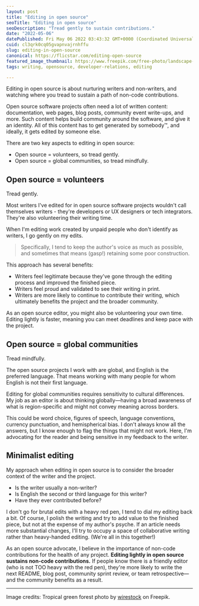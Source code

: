 ```yaml
---
layout: post
title: "Editing in open source"
seoTitle: "Editing in open source"
seoDescription: "Tread gently to sustain contributions."
date: "2022-05-06"
datePublished: Fri May 06 2022 03:43:32 GMT+0000 (Coordinated Universal Time)
cuid: cl3qrk0cq05gvapnvajrnhffu
slug: editing-in-open-source
canonical: https://flicstar.com/editing-open-source
featured_image_thumbnail: https://www.freepik.com/free-photo/landscape-tropical-green-forest_13291234.htm
tags: writing, opensource, developer-relations, editing

---
```


Editing in open source is about nurturing writers and non-writers, and watching where you tread to sustain a path of non-code contributions.

Open source software projects often need a lot of written content: documentation, web pages, blog posts, community event write-ups, and more. Such content helps build community around the software, and give it an identity. All of this content has to get generated by somebody™, and ideally, it gets edited by someone else.

There are two key aspects to editing in open source:
* Open source = volunteers, so tread gently.
* Open source = global communities, so tread mindfully.

## Open source = volunteers

Tread gently.  

Most writers I've edited for in open source software projects wouldn't call themselves writers - they're developers or UX designers or tech integrators. They're also volunteering their writing time.

When I'm editing work created by unpaid people who don't identify as writers, I go gently on my edits. 

> Specifically, I tend to keep the author's voice as much as possible, and sometimes that means (gasp!) retaining some poor construction. 

This approach has several benefits:

* Writers feel legitimate because they've gone through the editing process and improved the finished piece.
* Writers feel proud and validated to see their writing in print.
* Writers are more likely to continue to contribute their writing, which ultimately benefits the project and the broader community.

As an open source editor, you might also be volunteering your own time. Editing lightly is faster, meaning you can meet deadlines and keep pace with the project. 


## Open source = global communities

Tread mindfully. 

The open source projects I work with are global, and English is the preferred language. That means working with many people for whom English is not their first language.  

Editing for global communities requires sensitivity to cultural differences. My job as an editor is about thinking globally—having a broad awareness of what is region-specific and might not convey meaning across borders. 

This could be word choice, figures of speech, language conventions, currency punctuation, and hemispherical bias. I don't always know all the answers, but I know enough to flag the things that might not work. Here, I'm advocating for the reader and being sensitive in my feedback to the writer.


## Minimalist editing

My approach when editing in open source is to consider the broader context of the writer and the project.

* Is the writer usually a non-writer?
* Is English the second or third language for this writer?
* Have they ever contributed before?

I don't go for brutal edits with a heavy red pen, I tend to dial my editing back a bit. Of course, I polish the writing and try to add value to the finished piece, but not at the expense of my author's psyche. If an article needs more substantial changes, I'll try to occupy a space of collaborative writing rather than heavy-handed editing. (We're all in this together!)

As an open source advocate, I believe in the importance of non-code contributions for the health of any project. **Editing lightly in open source sustains non-code contributions.** If people know there is a friendly editor (who is not TOO heavy with the red pen), they're more likely to write the next README, blog post, community sprint review, or team retrospective—and the community benefits as a result. 

---

Image credits: Tropical green forest photo by [wirestock](https://www.freepik.com/free-photo/landscape-tropical-green-forest_13291234.htm) on Freepik.